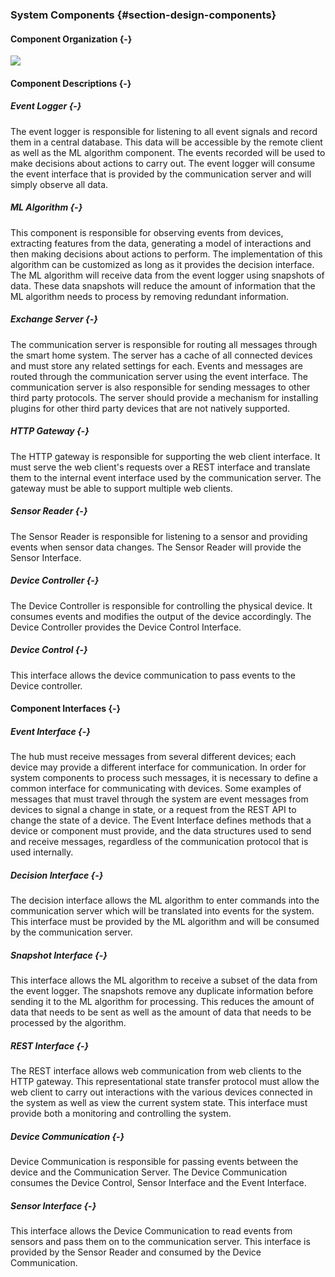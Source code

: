 ### System Components {#section-design-components}

#### Component Organization {-}

![](./uml/SystemComponents.png)

#### Component Descriptions {-}

##### Event Logger {-}

The event logger is responsible for listening to all event signals and record them in a central
database. This data will be accessible by the remote client as well as the ML algorithm component.
The events recorded will be used to make decisions about actions to carry out. The event logger
will consume the event interface that is provided by the communication server and will simply
observe all data.

##### ML Algorithm {-}

This component is responsible for observing events from devices, extracting features from the 
data, generating a model of interactions and then making decisions about actions to perform. 
The implementation of this algorithm can be customized as long as it provides the decision 
interface. The ML algorithm will receive data from the event logger using snapshots of data.
These data snapshots will reduce the amount of information that the ML algorithm needs to process 
by removing redundant information.

##### Exchange Server {-}

The communication server is responsible for routing all messages through the smart home system.
The server has a cache of all connected devices and must store any related settings for each.
Events and messages are routed through the communication server using the event interface. The
communication server is also responsible for sending messages to other third party protocols.
The server should provide a mechanism for installing plugins for other third party devices that
are not natively supported.

##### HTTP Gateway {-}

The HTTP gateway is responsible for supporting the web client interface. It must serve the web
client's requests over a REST interface and translate them to the internal event interface used
by the communication server. The gateway must be able to support multiple web clients.

##### Sensor Reader {-}

The Sensor Reader is responsible for listening to a sensor and providing 
events when sensor data changes. The Sensor Reader will provide the Sensor Interface.

##### Device Controller {-}

The Device Controller is responsible for controlling the physical device. It consumes events
and modifies the output of the device accordingly. The Device Controller provides the Device 
Control Interface.

##### Device Control {-}

This interface allows the device communication to pass events to the Device controller.

#### Component Interfaces {-}

##### Event Interface {-}

The hub must receive messages from several different devices; each device may provide a different
interface for communication. In order for system components to process such messages, it is 
necessary to define a common interface for communicating with devices. Some examples of messages 
that must travel through the system  are event messages from devices to signal a change in state, or
a request from the REST API to change the state of a device. The Event Interface defines methods 
that a device or component must provide, and the data structures used to send and receive messages, 
regardless of the communication protocol that is used internally.

##### Decision Interface {-}

The decision interface allows the ML algorithm to enter commands into the communication server
which will be translated into events for the system. This interface must be provided by the ML
algorithm and will be consumed by the communication server.

##### Snapshot Interface {-}

This interface allows the ML algorithm to receive a subset of the data from the event logger.
The snapshots remove any duplicate information before sending it to the ML algorithm for
processing. This reduces the amount of data that needs to be sent as well as the amount of data
that needs to be processed by the algorithm.

##### REST Interface {-}

The REST interface allows web communication from web clients to the HTTP gateway. This
representational state transfer protocol must allow the web client to carry out interactions
with the various devices connected in the system as well as view the current system state. This
interface must provide both a monitoring and controlling the system.

##### Device Communication {-}

Device Communication is responsible for passing events between the device and 
the Communication Server. The Device Communication consumes the Device Control, Sensor Interface
and the Event Interface.

##### Sensor Interface {-}

This interface allows the Device Communication to read events from sensors and 
pass them on to the communication server. This interface is provided by the
Sensor Reader and consumed by the Device Communication.


